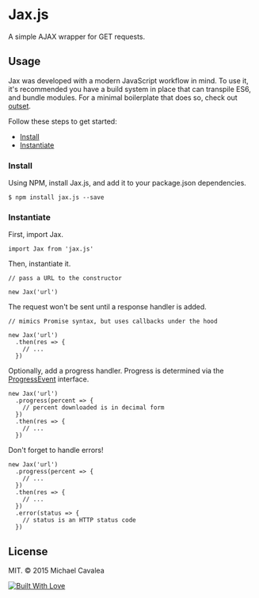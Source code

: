 # Jax.js

A simple AJAX wrapper for GET requests.

## Usage

Jax was developed with a modern JavaScript workflow in mind. To use it, it's recommended you have a build system in place that can transpile ES6, and bundle modules. For a minimal boilerplate that does so, check out [outset](https://github.com/callmecavs/outset).

Follow these steps to get started:

* [Install](#install)
* [Instantiate](#instantiate)

### Install

Using NPM, install Jax.js, and add it to your package.json dependencies.

```
$ npm install jax.js --save
```

### Instantiate

First, import Jax.

```es6
import Jax from 'jax.js'
```

Then, instantiate it.

```es6
// pass a URL to the constructor

new Jax('url')
```

The request won't be sent until a response handler is added.

```es6
// mimics Promise syntax, but uses callbacks under the hood

new Jax('url')
  .then(res => {
    // ...
  })
```

Optionally, add a progress handler. Progress is determined via the [ProgressEvent](https://developer.mozilla.org/en-US/docs/Web/API/ProgressEvent) interface.

```es6
new Jax('url')
  .progress(percent => {
    // percent downloaded is in decimal form
  })
  .then(res => {
    // ...
  })
```

Don't forget to handle errors!

```es6
new Jax('url')
  .progress(percent => {
    // ...
  })
  .then(res => {
    // ...
  })
  .error(status => {
    // status is an HTTP status code
  })
```

## License

MIT. © 2015 Michael Cavalea

[![Built With Love](http://forthebadge.com/images/badges/built-with-love.svg)](http://forthebadge.com)
